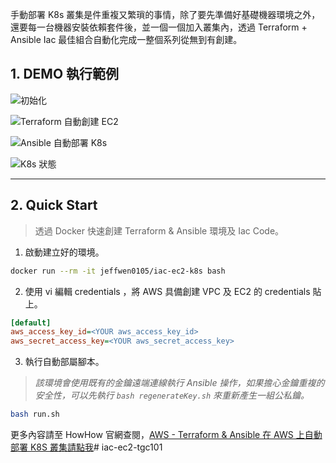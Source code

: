 

手動部署 K8s 叢集是件重複又繁瑣的事情，除了要先準備好基礎機器環境之外，還要每一台機器安裝依賴套件後，並一個一個加入叢集內，透過 Terraform + Ansible Iac 最佳組合自動化完成一整個系列從無到有創建。

<!-- more -->

## 1. DEMO 執行範例


![](https://i.imgur.com/Rows9UK.png "初始化")

![](https://i.imgur.com/Q5HMaRn.png "Terraform 自動創建 EC2")

![](https://i.imgur.com/dzoepIC.png "Ansible 自動部署 K8s")

![](https://i.imgur.com/spP2gnu.png "K8s 狀態")

---

## 2. Quick Start  
>透過 Docker 快速創建 Terraform & Ansible 環境及 Iac Code。


1. 啟動建立好的環境。

```bash
docker run --rm -it jeffwen0105/iac-ec2-k8s bash
```

2.  使用 vi 編輯 credentials ，將 AWS 具備創建 VPC 及 EC2 的 credentials 貼上。

```ini
[default]
aws_access_key_id=<YOUR aws_access_key_id>
aws_secret_access_key=<YOUR aws_secret_access_key>
```



3.  執行自動部屬腳本。

> *該環境會使用既有的金鑰遠端連線執行 Ansible 操作，如果擔心金鑰重複的安全性，可以先執行 `bash regenerateKey.sh` 來重新產生一組公私鑰。*


```bash
bash run.sh
```


更多內容請至 HowHow 官網查閱，[AWS - Terraform & Ansible 在 AWS 上自動部署 K8S 叢集請點我](https://how64bit.com/posts/aws/2022/aws-iac_k8s/)#   i a c - e c 2 - t g c 1 0 1  
 